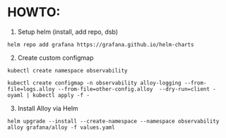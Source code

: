 # HOWTO:

1. Setup helm (install, add repo, dsb)
```
helm repo add grafana https://grafana.github.io/helm-charts
```

2. Create custom configmap
```
kubectl create namespace observability
```
```
kubectl create configmap -n observability alloy-logging --from-file=logs.alloy --from-file=other-config.alloy  --dry-run=client -oyaml | kubectl apply -f -
```

3. Install Alloy via Helm
```
helm upgrade --install --create-namespace --namespace observability alloy grafana/alloy -f values.yaml
``` 

